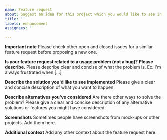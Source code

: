```yaml
---
name: Feature request
about: Suggest an idea for this project which you would like to see in a future release
title: ''
labels: enhancement
assignees: ''

---
```


**Important note**
Please check other open and closed issues for a similar feature request before proposing a new one. 

**Is your feature request related to a usage problem (not a bug)? Please describe.**
Please describe clear and concise of what the problem is. Ex. I'm always frustrated when [...]

**Describe the solution you'd like to see implemented**
Please give a clear and concise description of what you want to happen.

**Describe alternatives you've considered**
Are there other ways to solve the problem? Please give a clear and concise description of any alternative solutions or features you might have considered.

**Screenshots**
Sometimes people have screenshots from mock-ups or other projects. Add them here.

**Additional context**
Add any other context about the feature request here.
